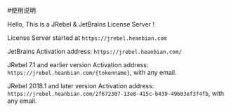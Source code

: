 #使用说明

Hello, This is a JRebel & JetBrains License Server !

License Server started at ``https://jrebel.heanbian.com``

JetBrains Activation address: ``https://jrebel.heanbian.com/``

JRebel 7.1 and earlier version Activation address: ``https://jrebel.heanbian.com/{tokenname}``, with any email.

JRebel 2018.1 and later version Activation address: ``https://jrebel.heanbian.com/2f672307-13e8-415c-b439-49b03ef3f4fb``, with any email.
